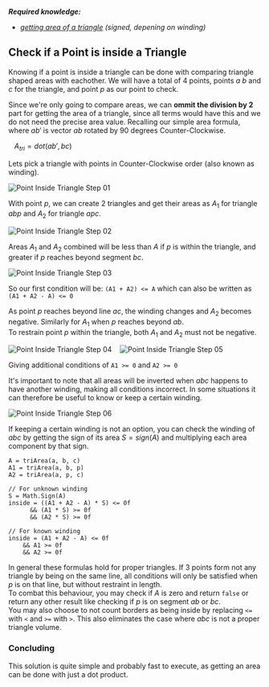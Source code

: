 <i><b>Required knowledge:</b>
- [getting area of a triangle](https://github.com/WMaster7/GameMath/tree/main/Intermediate/Calculate%20Triangle%20Area) (signed, depening on winding)</i>

## Check if a Point is inside a Triangle

Knowing if a point is inside a triangle can be done with comparing triangle shaped areas with eachother. We will have a total of 4 points, points $a$ $b$ and $c$ for the triangle, and point $p$ as our point to check.<br>

Since we're only going to compare areas, we can **ommit the division by 2** part for getting the area of a triangle, since all terms would have this and we do not need the precise area value. Recalling our simple area formula, where $ab'$ is vector $ab$ rotated by 90 degrees Counter-Clockwise.<br>

&nbsp;&nbsp; $A_{tri} = dot(ab', bc)$<br>

Lets pick a triangle with points in Counter-Clockwise order (also known as winding).

![Point Inside Triangle Step 01](https://github.com/user-attachments/assets/9d1fcbe7-aea8-485f-bfaa-c6dde09c2dbb)

With point $p$, we can create 2 triangles and get their areas as $A_1$ for triangle $abp$ and $A_2$ for triangle $apc$.

![Point Inside Triangle Step 02](https://github.com/user-attachments/assets/5544bc0a-97c4-483b-937c-10bd07d68a3b)

Areas $A_1$ and $A_2$ combined will be less than $A$ if $p$ is within the triangle, and greater if $p$ reaches beyond segment $bc$.

![Point Inside Triangle Step 03](https://github.com/user-attachments/assets/41945510-83f8-4397-97c4-144a0ec9172f)

So our first condition will be: ```(A1 + A2) <= A``` which can also be written as ```(A1 + A2 - A) <= 0```<br>

As point $p$ reaches beyond line $ac$, the winding changes and $A_2$ becomes negative. Similarly for $A_1$ when $p$ reaches beyond $ab$.<br>
To restrain point $p$ within the triangle, both $A_1$ and $A_2$ must not be negative.

![Point Inside Triangle Step 04](https://github.com/user-attachments/assets/a5f1768d-a054-4dca-ac0a-b6241b980ddb)&nbsp;&nbsp;&nbsp;&nbsp;![Point Inside Triangle Step 05](https://github.com/user-attachments/assets/d689aacb-8675-406c-99c7-b4d662357b6a)

Giving additional conditions of ```A1 >= 0``` and ```A2 >= 0```<br>

It's important to note that all areas will be inverted when $abc$ happens to have another winding, making all conditions incorrect. In some situations it can therefore be useful to know or keep a certain winding.

![Point Inside Triangle Step 06](https://github.com/user-attachments/assets/beb715d5-94ec-4492-aad6-7b9aa65722ac)

If keeping a certain winding is not an option, you can check the winding of $abc$ by getting the sign of its area $S = sign(A)$ and multiplying each area component by that sign.<br>

```
A = triArea(a, b, c)
A1 = triArea(a, b, p)
A2 = triArea(a, p, c)

// For unknown winding
S = Math.Sign(A)
inside = ((A1 + A2 - A) * S) <= 0f
      && (A1 * S) >= 0f
      && (A2 * S) >= 0f

// For known winding
inside = (A1 + A2 - A) <= 0f
    && A1 >= 0f
    && A2 >= 0f
```

In general these formulas hold for proper triangles. If 3 points form not any triangle by being on the same line, all conditions will only be satisfied when $p$ is on that line, but without restraint in length.<br>
To combat this behaviour, you may check if $A$ is zero and return ```false``` or return any other result like checking if $p$ is on segment $ab$ or $bc$.<br>
You may also choose to not count borders as being inside by replacing ```<=``` with ```<``` and ```>=``` with ```>```. This also eliminates the case where $abc$ is not a proper triangle volume.

### Concluding

This solution is quite simple and probably fast to execute, as getting an area can be done with just a dot product.
